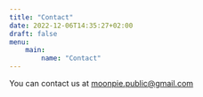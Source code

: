 ```yaml
---
title: "Contact"
date: 2022-12-06T14:35:27+02:00
draft: false
menu:
    main:
        name: "Contact"
---
```


You can contact us at moonpie.public@gmail.com